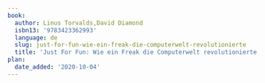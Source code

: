 ```yaml
---
book:
  author: Linus Torvalds,David Diamond
  isbn13: '9783423362993'
  language: de
  slug: just-for-fun-wie-ein-freak-die-computerwelt-revolutionierte
  title: 'Just For Fun: Wie ein Freak die Computerwelt revolutionierte'
plan:
  date_added: '2020-10-04'
---
```

